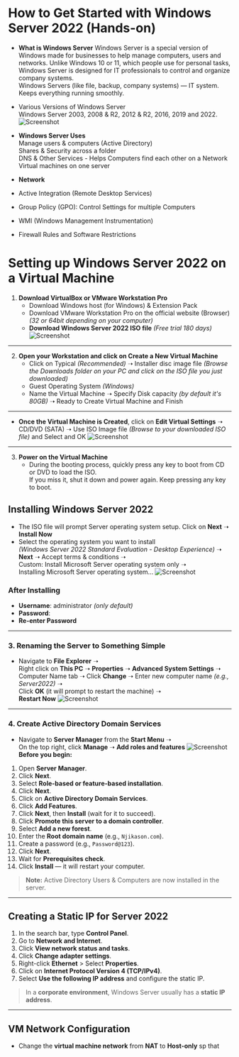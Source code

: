 # How to Get Started with Windows Server 2022 (Hands-on)

- **What is Windows Server** 
Windows Server is a special version of Windows made for businesses to help manage computers, users and networks. Unlike Windows 10 or 11, which people use for personal tasks, Windows Server is designed for IT professionals to control and organize company systems.  
Windows Servers (like file, backup, company systems) — IT system. Keeps everything running smoothly.

- Various Versions of Windows Server  
Windows Server 2003, 2008 & R2, 2012 & R2, 2016, 2019 and 2022.
![Screenshot](images/screenshot01.jpg)
- **Windows Server Uses**  
Manage users & computers (Active Directory)  
Shares & Security across a folder  
DNS & Other Services - Helps Computers find each other on a Network  
Virtual machines on one server  

- **Network**  
- Active Integration (Remote Desktop Services)  
- Group Policy (GPO): Control Settings for multiple Computers  
- WMI (Windows Management Instrumentation)  
- Firewall Rules and Software Restrictions

# Setting up Windows Server 2022 on a Virtual Machine

1. **Download VirtualBox or VMware Workstation Pro**
   - Download Windows host (for Windows) & Extension Pack
   - Download VMware Workstation Pro on the official website (Browser)
     *(32 or 64bit depending on your computer)*  
   - **Download Windows Server 2022 ISO file** *(Free trial 180 days)*
![Screenshot](images/screenshot02.jpg)
---

2. **Open your Workstation and click on Create a New Virtual Machine**
   - Click on Typical *(Recommended)* ➝ Installer disc image file *(Browse the Downloads folder on your PC and click on the ISO file you just downloaded)*  
   - Guest Operating System *(Windows)*  
   - Name the Virtual Machine ➝ Specify Disk capacity *(by default it's 80GB)* ➝ Ready to Create Virtual Machine and Finish

---

- **Once the Virtual Machine is Created**, click on **Edit Virtual Settings** ➝ CD/DVD (SATA) ➝ Use ISO Image file *(Browse to your downloaded ISO file)* and Select and OK
![Screenshot](images/screenshot54.jpg)
---

3. **Power on the Virtual Machine**
   - During the booting process, quickly press any key to boot from CD or DVD to load the ISO.  
     If you miss it, shut it down and power again. Keep pressing any key to boot.

## Installing Windows Server 2022

- The ISO file will prompt Server operating system setup. Click on **Next** ➝ **Install Now**
- Select the operating system you want to install  
  *(Windows Server 2022 Standard Evaluation - Desktop Experience)* ➝ **Next** ➝ Accept terms & conditions ➝  
  Custom: Install Microsoft Server operating system only ➝  
  Installing Microsoft Server operating system...
![Screenshot](images/screenshot03.jpg)
### After Installing
- **Username**: administrator *(only default)*
- **Password**:  
- **Re-enter Password**

---

### 3. Renaming the Server to Something Simple

- Navigate to **File Explorer** ➝  
  Right click on **This PC** ➝ **Properties** ➝ **Advanced System Settings** ➝  
  Computer Name tab ➝ Click **Change** ➝ Enter new computer name *(e.g., Server2022)* ➝  
  Click **OK** (it will prompt to restart the machine) ➝  
  **Restart Now**
![Screenshot](images/screenshot04.jpg)
---

### 4. Create Active Directory Domain Services

- Navigate to **Server Manager** from the **Start Menu** ➝  
  On the top right, click **Manage** ➝ **Add roles and features**
![Screenshot](images/screenshot05.jpg)
**Before you begin:**
1. Open **Server Manager**.
2. Click **Next**.
3. Select **Role-based or feature-based installation**.
4. Click **Next**.
5. Click on **Active Directory Domain Services**.
6. Click **Add Features**.
7. Click **Next**, then **Install** (wait for it to succeed).
8. Click **Promote this server to a domain controller**.
9. Select **Add a new forest**.
10. Enter the **Root domain name** (e.g., `Njikason.com`).
11. Create a password (e.g., `Password@123`).
12. Click **Next**.
13. Wait for **Prerequisites check**.
14. Click **Install** — it will restart your computer.

> **Note:** Active Directory Users & Computers are now installed in the server.

---

## Creating a Static IP for Server 2022

1. In the search bar, type **Control Panel**.
2. Go to **Network and Internet**.
3. Click **View network status and tasks**.
4. Click **Change adapter settings**.
5. Right-click **Ethernet** > Select **Properties**.
6. Click on **Internet Protocol Version 4 (TCP/IPv4)**.
7. Select **Use the following IP address** and configure the static IP.

> In a **corporate environment**, Windows Server usually has a **static IP address**.

---

## VM Network Configuration

- Change the **virtual machine network** from **NAT** to **Host-only** sp that

